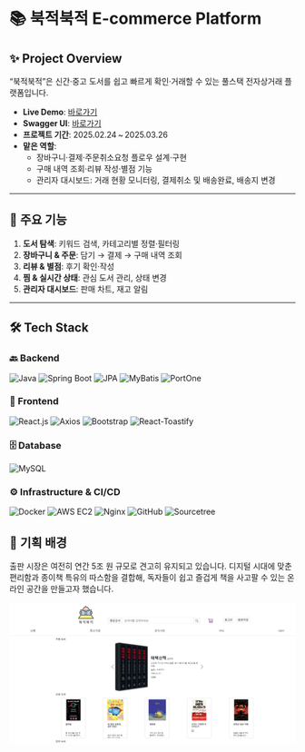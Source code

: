# 📚 북적북적 E-commerce Platform

## ✨ Project Overview
“북적북적”은 신간·중고 도서를 쉽고 빠르게 확인·거래할 수 있는 풀스택 전자상거래 플랫폼입니다.

- **Live Demo**: [바로가기](http://52.79.159.149/)  
- **Swagger UI**: [바로가기](http://52.79.159.149:8080/swagger-ui/index.html)  
- **프로젝트 기간**: 2025.02.24 ~ 2025.03.26  
- **맡은 역할**:  
  - 장바구니·결제·주문취소요청 플로우 설계·구현  
  - 구매 내역 조회·리뷰 작성·별점 기능  
  - 관리자 대시보드: 거래 현황 모니터링, 결제취소 및 배송완료, 배송지 변경

---

## 🌟 주요 기능
1. **도서 탐색**: 키워드 검색, 카테고리별 정렬·필터링  
2. **장바구니 & 주문**: 담기 → 결제 → 구매 내역 조회  
3. **리뷰 & 별점**: 후기 확인·작성  
4. **찜 & 실시간 상태**: 관심 도서 관리, 상태 변경  
5. **관리자 대시보드**: 판매 차트, 재고 알림  

---

## 🛠️ Tech Stack

### 🔙 Backend
<p align="left">
  <img src="https://img.shields.io/static/v1?label=&message=Java&color=007396&style=flat-square" alt="Java" />
  <img src="https://img.shields.io/static/v1?label=&message=Spring%20Boot&color=6db33f&style=flat-square" alt="Spring Boot" />
  <img src="https://img.shields.io/static/v1?label=&message=JPA&color=6f5499&style=flat-square" alt="JPA" />
  <img src="https://img.shields.io/static/v1?label=&message=MyBatis&color=00963f&style=flat-square" alt="MyBatis" />
  <img src="https://img.shields.io/static/v1?label=&message=PortOne&color=343434&style=flat-square" alt="PortOne" />
</p>

### 🎨 Frontend
<p align="left">
  <img src="https://img.shields.io/static/v1?label=&message=React.js&color=61dafb&style=flat-square" alt="React.js" />
  <img src="https://img.shields.io/static/v1?label=&message=Axios&color=5a29e4&style=flat-square" alt="Axios" />
  <img src="https://img.shields.io/static/v1?label=&message=Bootstrap&color=7952b3&style=flat-square" alt="Bootstrap" />
  <img src="https://img.shields.io/static/v1?label=&message=React-Toastify&color=4fa94d&style=flat-square" alt="React-Toastify" />
</p>

### 🗄️ Database
<p align="left">
  <img src="https://img.shields.io/static/v1?label=&message=MySQL&color=4479a1&style=flat-square" alt="MySQL" />
</p>

### ⚙️ Infrastructure & CI/CD
<p align="left">
  <img src="https://img.shields.io/static/v1?label=&message=Docker&color=2496ed&style=flat-square" alt="Docker" />
  <img src="https://img.shields.io/static/v1?label=&message=AWS%20EC2&color=ff9900&style=flat-square" alt="AWS EC2" />
  <img src="https://img.shields.io/static/v1?label=&message=Nginx&color=009639&style=flat-square" alt="Nginx" />
  <img src="https://img.shields.io/static/v1?label=&message=GitHub&color=181717&style=flat-square" alt="GitHub" />
  <img src="https://img.shields.io/static/v1?label=&message=Sourcetree&color=0046ad&style=flat-square" alt="Sourcetree" />
</p>


## 🎯 기획 배경  

출판 시장은 여전히 연간 5조 원 규모로 견고히 유지되고 있습니다. 디지털 시대에 맞춘 편리함과 종이책 특유의 따스함을 결합해, 독자들이 쉽고 즐겁게 책을 사고팔 수 있는 온라인 공간을 만들고자 했습니다.  

<p align="center">
  <img src="https://raw.githubusercontent.com/krgh23/Bookjuk_EC2/main/북적.png" alt="북적북적 로고" width="600"/>
</p>
